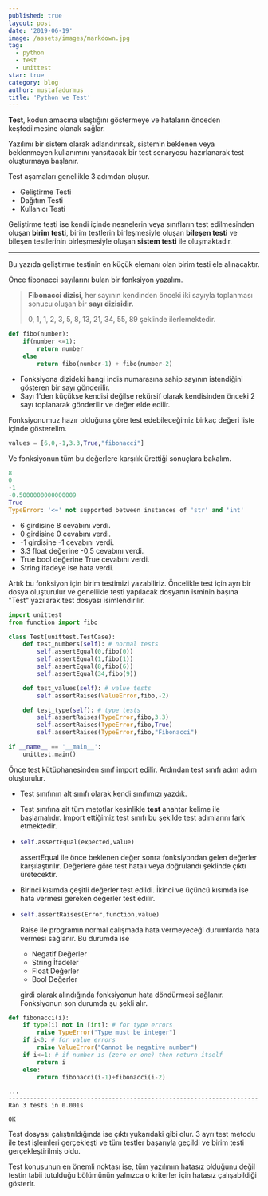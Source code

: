 ```yaml
---
published: true
layout: post
date: '2019-06-19'
image: /assets/images/markdown.jpg
tag:
  - python
  - test
  - unittest
star: true
category: blog
author: mustafadurmus
title: 'Python ve Test'
---
```


**Test**, kodun amacına ulaştığını göstermeye ve hataların önceden keşfedilmesine olanak sağlar.

Yazılımı bir sistem olarak adlandırırsak, sistemin beklenen veya beklenmeyen kullanımını yansıtacak bir test senaryosu hazırlanarak test oluşturmaya başlanır.

Test aşamaları genellikle 3 adımdan oluşur.

- Geliştirme Testi
- Dağıtım Testi
- Kullanıcı Testi

Geliştirme testi ise kendi içinde nesnelerin veya sınıfların test edilmesinden oluşan **birim testi**, birim testlerin birleşmesiyle oluşan **bileşen testi** ve bileşen testlerinin birleşmesiyle oluşan **sistem testi** ile oluşmaktadır.

------

Bu yazıda geliştirme testinin en küçük elemanı olan birim testi ele alınacaktır.

Önce fibonacci sayılarını bulan bir fonksiyon yazalım.

> **Fibonacci dizisi**, her sayının kendinden önceki iki sayıyla toplanması sonucu oluşan bir **sayı** **dizisidir.** 
>
> 0, 1, 1, 2, 3, 5, 8, 13, 21, 34, 55, 89 şeklinde ilerlemektedir.

```python
def fibo(number):
    if(number <=1):
        return number
    else
    	return fibo(number-1) + fibo(number-2)
```

- Fonksiyona dizideki hangi indis numarasına sahip sayının istendiğini gösteren bir sayı gönderilir.
- Sayı 1'den küçükse kendisi değilse rekürsif olarak kendisinden önceki 2 sayı toplanarak gönderilir ve değer elde edilir.

Fonksiyonumuz hazır olduğuna göre test edebileceğimiz birkaç değeri liste içinde gösterelim.

```python
values = [6,0,-1,3.3,True,"fibonacci"]
```

Ve fonksiyonun tüm bu değerlere karşılık ürettiği sonuçlara bakalım.

```python
8
0
-1
-0.5000000000000009
True
TypeError: '<=' not supported between instances of 'str' and 'int'
```

- 6 girdisine 8 cevabını verdi.
- 0 girdisine 0 cevabını verdi.
- -1 girdisine -1 cevabını verdi.
- 3.3 float değerine -0.5 cevabını verdi.
- True bool değerine True cevabını verdi.
- String ifadeye ise hata verdi.

Artık bu fonksiyon için birim testimizi yazabiliriz. Öncelikle test için ayrı bir dosya oluşturulur ve genellikle testi yapılacak dosyanın isminin başına "Test" yazılarak test dosyası isimlendirilir.

```python
import unittest
from function import fibo

class Test(unittest.TestCase):
    def test_numbers(self): # normal tests
        self.assertEqual(0,fibo(0))
        self.assertEqual(1,fibo(1))
        self.assertEqual(8,fibo(6))
        self.assertEqual(34,fibo(9))

    def test_values(self): # value tests
        self.assertRaises(ValueError,fibo,-2)

    def test_type(self): # type tests
        self.assertRaises(TypeError,fibo,3.3)
        self.assertRaises(TypeError,fibo,True)
        self.assertRaises(TypeError,fibo,"Fibonacci")

if __name__ == '__main__':
    unittest.main()
```

Önce test kütüphanesinden sınıf import edilir. Ardından test sınıfı adım adım oluşturulur.

- Test sınıfının alt sınıfı olarak kendi sınıfımızı yazdık.

- Test sınıfına ait tüm metotlar kesinlikle **test** anahtar kelime ile başlamalıdır. Import ettiğimiz test sınıfı bu şekilde test adımlarını fark etmektedir.

- ```python
  self.assertEqual(expected,value)
  ```

  assertEqual ile önce beklenen değer sonra fonksiyondan gelen değerler karşılaştırılır. Değerlere göre test hatalı veya doğrulandı şeklinde çıktı üretecektir.

- Birinci kısımda çeşitli değerler test edildi. İkinci ve üçüncü kısımda ise hata vermesi gereken değerler test edilir.

- ```python
  self.assertRaises(Error,function,value)
  ```

  Raise ile programın normal çalışmada hata vermeyeceği durumlarda hata vermesi sağlanır. Bu durumda ise

  - Negatif Değerler
  - String İfadeler
  - Float Değerler
  - Bool Değerler

  girdi olarak alındığında fonksiyonun hata döndürmesi sağlanır. Fonksiyonun son durumda şu şekli alır.

```python
def fibonacci(i):
    if type(i) not in [int]: # for type errors
        raise TypeError("Type must be integer")
    if i<0: # for value errors
        raise ValueError("Cannot be negative number")
    if i<=1: # if number is (zero or one) then return itself
        return i
    else:
        return fibonacci(i-1)+fibonacci(i-2)

```

```shell
...
----------------------------------------------------------------------
Ran 3 tests in 0.001s

OK

```

Test dosyası çalıştırıldığında ise çıktı yukarıdaki gibi olur. 3 ayrı test metodu ile test işlemleri gerçekleşti ve tüm testler başarıyla geçildi ve birim testi gerçekleştirilmiş oldu.

Test konusunun en önemli noktası ise, tüm yazılımın hatasız olduğunu değil testin tabii tutulduğu bölümünün yalnızca o kriterler için hatasız çalışabildiği gösterir.

